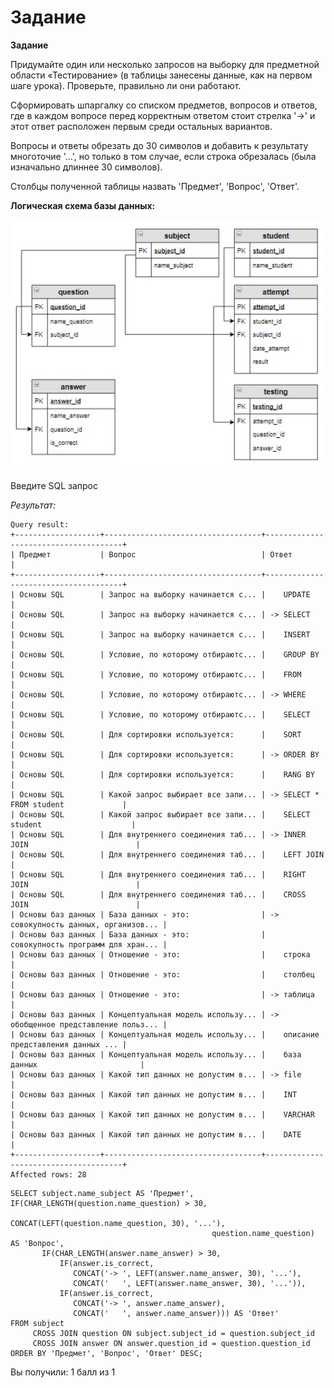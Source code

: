 # Задание

**Задание**

Придумайте один или несколько запросов на выборку для предметной области «Тестирование» (в таблицы занесены данные, как на первом шаге урока). Проверьте, правильно ли они работают.

Сформировать шпаргалку со списком предметов, вопросов и ответов, где в каждом вопросе перед корректным ответом стоит стрелка '->' и этот ответ расположен первым среди остальных вариантов.

Вопросы и ответы обрезать до 30 символов и добавить к результату многоточие '...', но только в том случае, если строка обрезалась (была изначально длиннее 30 символов).

Столбцы полученной таблицы назвать 'Предмет', 'Вопрос', 'Ответ'.

**Логическая схема базы данных:**

<p float="left">
<img src="cx24.jpg" width="600" />
</p>

Введите SQL запрос

*Результат:*

```mysql
Query result:
+-------------------+-----------------------------------+--------------------------------------+
| Предмет           | Вопрос                            | Ответ                                |
+-------------------+-----------------------------------+--------------------------------------+
| Основы SQL        | Запрос на выборку начинается с... |    UPDATE                            |
| Основы SQL        | Запрос на выборку начинается с... | -> SELECT                            |
| Основы SQL        | Запрос на выборку начинается с... |    INSERT                            |
| Основы SQL        | Условие, по которому отбираютс... |    GROUP BY                          |
| Основы SQL        | Условие, по которому отбираютс... |    FROM                              |
| Основы SQL        | Условие, по которому отбираютс... | -> WHERE                             |
| Основы SQL        | Условие, по которому отбираютс... |    SELECT                            |
| Основы SQL        | Для сортировки используется:      |    SORT                              |
| Основы SQL        | Для сортировки используется:      | -> ORDER BY                          |
| Основы SQL        | Для сортировки используется:      |    RANG BY                           |
| Основы SQL        | Какой запрос выбирает все запи... | -> SELECT * FROM student             |
| Основы SQL        | Какой запрос выбирает все запи... |    SELECT student                    |
| Основы SQL        | Для внутреннего соединения таб... | -> INNER JOIN                        |
| Основы SQL        | Для внутреннего соединения таб... |    LEFT JOIN                         |
| Основы SQL        | Для внутреннего соединения таб... |    RIGHT JOIN                        |
| Основы SQL        | Для внутреннего соединения таб... |    CROSS JOIN                        |
| Основы баз данных | База данных - это:                | -> совокупность данных, организов... |
| Основы баз данных | База данных - это:                |    совокупность программ для хран... |
| Основы баз данных | Отношение - это:                  |    строка                            |
| Основы баз данных | Отношение - это:                  |    столбец                           |
| Основы баз данных | Отношение - это:                  | -> таблица                           |
| Основы баз данных | Концептуальная модель использу... | -> обобщенное представление польз... |
| Основы баз данных | Концептуальная модель использу... |    описание представления данных ... |
| Основы баз данных | Концептуальная модель использу... |    база данных                       |
| Основы баз данных | Какой тип данных не допустим в... | -> file                              |
| Основы баз данных | Какой тип данных не допустим в... |    INT                               |
| Основы баз данных | Какой тип данных не допустим в... |    VARCHAR                           |
| Основы баз данных | Какой тип данных не допустим в... |    DATE                              |
+-------------------+-----------------------------------+--------------------------------------+
Affected rows: 28
```

```mysql
SELECT subject.name_subject AS 'Предмет', IF(CHAR_LENGTH(question.name_question) > 30, 
                                             CONCAT(LEFT(question.name_question, 30), '...'), 
                                             question.name_question) AS 'Вопрос',
       IF(CHAR_LENGTH(answer.name_answer) > 30, 
           IF(answer.is_correct,
              CONCAT('-> ', LEFT(answer.name_answer, 30), '...'),
              CONCAT('   ', LEFT(answer.name_answer, 30), '...')),
           IF(answer.is_correct,
              CONCAT('-> ', answer.name_answer),
              CONCAT('   ', answer.name_answer))) AS 'Ответ'
FROM subject
     CROSS JOIN question ON subject.subject_id = question.subject_id
     CROSS JOIN answer ON answer.question_id = question.question_id
ORDER BY 'Предмет', 'Вопрос', 'Ответ' DESC;
```

Вы получили: 1 балл из 1
